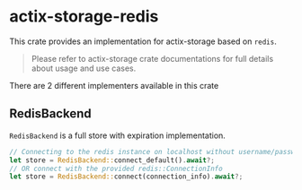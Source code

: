 # actix-storage-redis

This crate provides an implementation for actix-storage based on `redis`.

> Please refer to actix-storage crate documentations for full details about usage and use cases.

There are 2 different implementers available in this crate

## RedisBackend
`RedisBackend` is a full store with expiration implementation.

```rust
// Connecting to the redis instance on localhost without username/password(for dev env)
let store = RedisBackend::connect_default().await?;
// OR connect with the provided redis::ConnectionInfo
let store = RedisBackend::connect(connection_info).await?;
```


